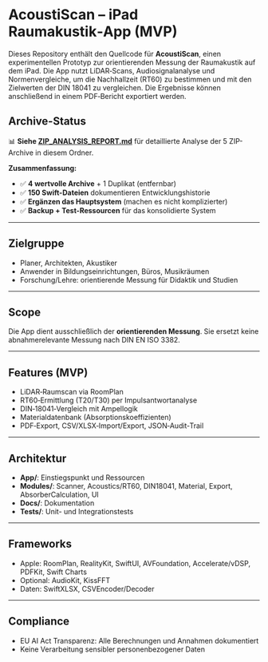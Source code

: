 # AcoustiScan – iPad Raumakustik‑App (MVP)

Dieses Repository enthält den Quellcode für **AcoustiScan**, einen
experimentellen Prototyp zur orientierenden Messung der Raumakustik
auf dem iPad.  Die App nutzt LiDAR‑Scans, Audiosignalanalyse und
Normenvergleiche, um die Nachhallzeit (RT60) zu bestimmen und mit
den Zielwerten der DIN 18041 zu vergleichen.  Die Ergebnisse können
anschließend in einem PDF‑Bericht exportiert werden.

## Archive-Status

📊 **Siehe [ZIP_ANALYSIS_REPORT.md](../ZIP_ANALYSIS_REPORT.md)** für detaillierte Analyse der 5 ZIP-Archive in diesem Ordner.

**Zusammenfassung:**
- ✅ **4 wertvolle Archive** + 1 Duplikat (entfernbar)
- ✅ **150 Swift-Dateien** dokumentieren Entwicklungshistorie  
- ✅ **Ergänzen das Hauptsystem** (machen es nicht komplizierter)
- ✅ **Backup + Test-Ressourcen** für das konsolidierte System

---

## Zielgruppe
* Planer, Architekten, Akustiker
* Anwender in Bildungseinrichtungen, Büros, Musikräumen
* Forschung/Lehre: orientierende Messung für Didaktik und Studien

---

## Scope
Die App dient ausschließlich der **orientierenden Messung**. Sie ersetzt keine abnahmerelevante Messung nach DIN EN ISO 3382.

---

## Features (MVP)
- LiDAR‑Raumscan via RoomPlan
- RT60‑Ermittlung (T20/T30) per Impulsantwortanalyse
- DIN‑18041‑Vergleich mit Ampellogik
- Materialdatenbank (Absorptionskoeffizienten)
- PDF‑Export, CSV/XLSX‑Import/Export, JSON‑Audit‑Trail

---

## Architektur
- **App/**: Einstiegspunkt und Ressourcen
- **Modules/**: Scanner, Acoustics/RT60, DIN18041, Material, Export, AbsorberCalculation, UI
- **Docs/**: Dokumentation
- **Tests/**: Unit- und Integrationstests

---

## Frameworks
- Apple: RoomPlan, RealityKit, SwiftUI, AVFoundation, Accelerate/vDSP, PDFKit, Swift Charts
- Optional: AudioKit, KissFFT
- Daten: SwiftXLSX, CSVEncoder/Decoder

---

## Compliance
- EU AI Act Transparenz: Alle Berechnungen und Annahmen dokumentiert
- Keine Verarbeitung sensibler personenbezogener Daten

